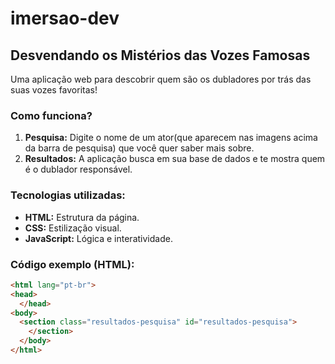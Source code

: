 # imersao-dev
## Desvendando os Mistérios das Vozes Famosas ️

Uma aplicação web para descobrir quem são os dubladores por trás das suas vozes favoritas!

### Como funciona?

1. **Pesquisa:** Digite o nome de um ator(que aparecem nas imagens acima da barra de pesquisa) que você quer saber mais sobre.
2. **Resultados:** A aplicação busca em sua base de dados e te mostra quem é o dublador responsável.

### Tecnologias utilizadas:
* **HTML:** Estrutura da página.
* **CSS:** Estilização visual.
* **JavaScript:** Lógica e interatividade.

### Código exemplo (HTML):

```html
<html lang="pt-br">
<head>
  </head>
<body>
  <section class="resultados-pesquisa" id="resultados-pesquisa">
    </section>
  </body>
</html>
 
